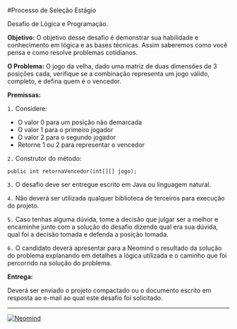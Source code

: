 #Processo de Seleção Estágio

Desafio de Lógica e Programação.


**Objetivo:**
O objetivo desse desafio é demonstrar sua habilidade e conhecimento em lógica e as bases técnicas. Assim saberemos como você pensa e como resolve problemas cotidianos.

**O Problema:**
O jogo da velha, dado uma matriz de duas dimensões de 3 posições cada, verifique se a combinação representa um jogo válido, completo, e defina quem é o vencedor.

**Premissas:**

`1.` Considere:

 - O valor 0 para um posição não demarcada
 - O valor 1 para o primeiro jogador
 - O valor 2 para o segundo jogador
 - Retorne 1 ou 2 para representar o vencedor

`2.` Construtor do método:

`public int retornaVencedor(int[][] jogo);`

`3.` O desafio deve ser entregue escrito em Java ou linguagem natural.

`4.` Não deverá ser utilizada qualquer biblioteca de terceiros para execução do projeto.

`5.` Caso tenhas alguma dúvida, tome a decisão que julgar ser a melhor e encaminhe junto com a solução do desafio dizendo qual era sua dúvida, qual foi a decisão tomada e defenda a posição tomada.

`6.` O candidato deverá apresentar para a Neomind o resultado da solução do problema explanando em detalhes a lógica utilizada e o caminho que foi percorrido na solução do problema.

**Entrega:**

Deverá ser enviado o projeto compactado ou o documento escrito em resposta ao e-mail ao qual este desafio foi solicitado.

----------
[![Neomind](https://www.neomind.com.br/fusion/portal_neomind/images/logo.png)](https://www.neomind.com.br/fusion/portal_neomind/)
